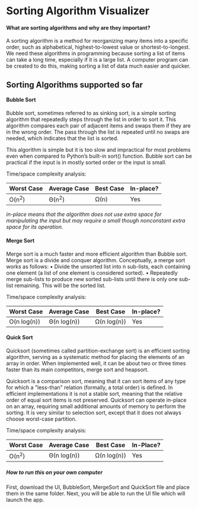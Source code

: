 # Sorting Algorithm Visualizer 
#### What are sorting algorithms and why are they important? 
A sorting algorithm is a method for reorganizing many items into a specific order, such as alphabetical, highest-to-lowest value or shortest-to-longest. We need these algorithms in programming because sorting a list of items can take a long time, especially if it is a large list. A computer program can be created to do this, making sorting a list of data much easier and quicker. 
## Sorting Algorithms supported so far
#### Bubble Sort
Bubble sort, sometimes referred to as sinking sort, is a simple sorting algorithm that repeatedly steps through the list in order to sort it. This algorithm compares each pair of adjacent items and swaps them if they are in the wrong order. The pass through the list is repeated until no swaps are needed, which indicates that the list is sorted.

This algorithm is simple but it is too slow and impractical for most problems even when compared to Python’s built-in sort() function. Bubble sort can be practical if the input is in mostly sorted order or the input is small.

Time/space complexity analysis:

|Worst Case|Average Case|Best Case|In-place?|
|---|---|---|---|
|O(n<sup>2</sup>)|Θ(n<sup>2</sup>)|Ω(n)|Yes|

_in-place means that the algorithm does not use extra space for manipulating the input but may require a small though nonconstant extra space for its operation._
#### Merge Sort
Merge sort is a much faster and more efficient algorithm than Bubble sort. Merge sort is a divide and conquer algorithm. Conceptually, a merge sort works as follows:
•	Divide the unsorted list into n sub-lists, each containing one element (a list of one element is considered sorted).
•	Repeatedly merge sub-lists to produce new sorted sub-lists until there is only one sub-list remaining. This will be the sorted list.

Time/space complexity analysis:

|Worst Case|Average Case|Best Case|In-place?|
|---|---|---|---|
|O(n log(n))|Θ(n log(n))|Ω(n log(n))|Yes|

#### Quick Sort
Quicksort (sometimes called partition-exchange sort) is an efficient sorting algorithm, serving as a systematic method for placing the elements of an array in order. When implemented well, it can be about two or three times faster than its main competitors, merge sort and heapsort.

Quicksort is a comparison sort, meaning that it can sort items of any type for which a "less-than" relation (formally, a total order) is defined. In efficient implementations it is not a stable sort, meaning that the relative order of equal sort items is not preserved. Quicksort can operate in-place on an array, requiring small additional amounts of memory to perform the sorting. It is very similar to selection sort, except that it does not always choose worst-case partition.

Time/space complexity analysis:

|Worst Case|Average Case|Best Case|In-Place?|
|---|---|---|---|
|O(n<sup>2</sup>)|Θ(n log(n))|Ω(n log(n))|Yes|

##### How to run this on your own computer 
First, download the UI, BubbleSort, MergeSort and QuickSort file and place them in the same folder. Next, you will be able to run the UI file which will launch the app. 

